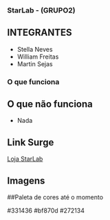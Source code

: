 ### StarLab - (GRUPO2)

## INTEGRANTES
- Stella Neves
- William Freitas
- Martin Sejas

### O que funciona

## O que não funciona
- Nada

## Link Surge 
[Loja StarLab](https://guarded-thumb.surge.sh/)

## Imagens

##Paleta de cores até o momento

#331436
#bf870d
#272134
